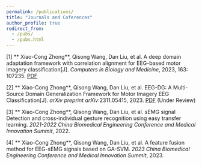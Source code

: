 ```yaml
---
permalink: /publications/
title: "Journals and Coferences"
author_profile: true
redirect_from: 
  - /pubs/
  - /pubs.html
---
```


[1] ** Xiao-Cong Zhong**, Qisong Wang, Dan Liu, et al. A deep domain adaptation framework with correlation alignment for EEG-based motor imagery classification[J]. *Computers in Biology and Medicine*, 2023, 163: 107235. [PDF](/files/paper1.pdf)

[2] ** Xiao-Cong Zhong**, Qisong Wang, Dan Liu, et al. EEG-DG: A Multi-Source Domain Generalization Framework for Motor Imagery EEG Classification[J]. *arXiv preprint arXiv*:2311.05415, 2023. [PDF](/files/paper2.pdf) (Under Review)

[3] ** Xiao-Cong Zhong**, Qisong Wang, Dan Liu, et al. sEMG signal Detection and cross-individual gesture recognition using easy transfer learning. *2021-2022 China Biomedical Engineering Conference and Medical Innovation Summit*, 2022.

[4] ** Xiao-Cong Zhong**, Qisong Wang, Dan Liu, et al. A feature fusion method for EEG-sEMG signals based on GA-SVM. *2023 China Biomedical Engineering Conference and Medical Innovation Summit*, 2023.

